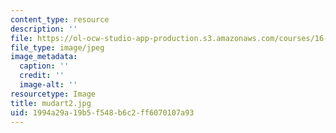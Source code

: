 ```yaml
---
content_type: resource
description: ''
file: https://ol-ocw-studio-app-production.s3.amazonaws.com/courses/16-01-unified-engineering-i-ii-iii-iv-fall-2005-spring-2006/1994a29a19b5f548b6c2ff6070107a93_mudart2.jpg
file_type: image/jpeg
image_metadata:
  caption: ''
  credit: ''
  image-alt: ''
resourcetype: Image
title: mudart2.jpg
uid: 1994a29a-19b5-f548-b6c2-ff6070107a93
---
```

